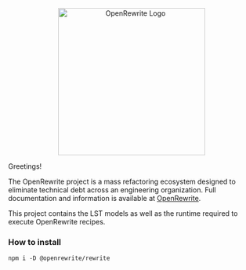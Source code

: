 <p align="center" style="margin-top: 3rem;"><img src="https://github.com/openrewrite/rewrite/raw/main/doc/logo-oss.png" width="300px" alt="OpenRewrite Logo"></p>

Greetings!

The OpenRewrite project is a mass refactoring ecosystem designed to eliminate technical debt across an engineering organization. Full documentation and information is available at [OpenRewrite](https://docs.openrewrite.org/).

This project contains the LST models as well as the runtime required to execute OpenRewrite recipes.

### How to install

```
npm i -D @openrewrite/rewrite
```
